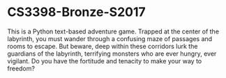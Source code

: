 # CS3398-Bronze-S2017

This is a Python text-based adventure game. Trapped at the center of the labyrinth, you must wander through a confusing maze of passages and rooms to escape. But beware, deep within these corridors lurk the guardians of the labyrinth, terrifying monsters who are ever hungry, ever vigilant. Do you have the fortitude and tenacity to make your way to freedom?
